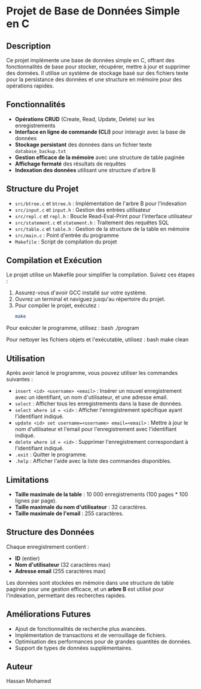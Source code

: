 # Projet de Base de Données Simple en C

## Description
Ce projet implémente une base de données simple en C, offrant des fonctionnalités de base pour stocker, récupérer, mettre à jour et supprimer des données. Il utilise un système de stockage basé sur des fichiers texte pour la persistance des données et une structure en mémoire pour des opérations rapides.

## Fonctionnalités
- **Opérations CRUD** (Create, Read, Update, Delete) sur les enregistrements
- **Interface en ligne de commande (CLI)** pour interagir avec la base de données
- **Stockage persistant** des données dans un fichier texte `database_backup.txt`
- **Gestion efficace de la mémoire** avec une structure de table paginée
- **Affichage formaté** des résultats de requêtes
- **Indexation des données** utilisant une structure d'arbre B

## Structure du Projet
- `src/btree.c` et `btree.h` : Implémentation de l'arbre B pour l'indexation
- `src/input.c` et `input.h` : Gestion des entrées utilisateur
- `src/repl.c` et `repl.h` : Boucle Read-Eval-Print pour l'interface utilisateur
- `src/statement.c` et `statement.h` : Traitement des requêtes SQL
- `src/table.c` et `table.h` : Gestion de la structure de la table en mémoire
- `src/main.c` : Point d'entrée du programme
- `Makefile` : Script de compilation du projet

## Compilation et Exécution
Le projet utilise un Makefile pour simplifier la compilation. Suivez ces étapes :
1. Assurez-vous d'avoir GCC installé sur votre système.
2. Ouvrez un terminal et naviguez jusqu'au répertoire du projet.
3. Pour compiler le projet, exécutez :
   ```bash
   make
Pour exécuter le programme, utilisez :
   bash
   ./program

Pour nettoyer les fichiers objets et l'exécutable, utilisez :
   bash
   make clean

## Utilisation
Après avoir lancé le programme, vous pouvez utiliser les commandes suivantes :

- `insert <id> <username> <email>` : Insérer un nouvel enregistrement avec un identifiant, un nom d'utilisateur, et une adresse email.
- `select` : Afficher tous les enregistrements dans la base de données.
- `select where id = <id>` : Afficher l'enregistrement spécifique ayant l'identifiant indiqué.
- `update <id> set username=<username> email=<email>` : Mettre à jour le nom d'utilisateur et l'email pour l'enregistrement avec l'identifiant indiqué.
- `delete where id = <id>` : Supprimer l'enregistrement correspondant à l'identifiant indiqué.
- `.exit` : Quitter le programme.
- `.help` : Afficher l'aide avec la liste des commandes disponibles.

## Limitations
- **Taille maximale de la table** : 10 000 enregistrements (100 pages * 100 lignes par page).
- **Taille maximale du nom d'utilisateur** : 32 caractères.
- **Taille maximale de l'email** : 255 caractères.

## Structure des Données
Chaque enregistrement contient :
- **ID** (entier)
- **Nom d'utilisateur** (32 caractères max)
- **Adresse email** (255 caractères max)

Les données sont stockées en mémoire dans une structure de table paginée pour une gestion efficace, et un **arbre B** est utilisé pour l'indexation, permettant des recherches rapides.

## Améliorations Futures
- Ajout de fonctionnalités de recherche plus avancées.
- Implémentation de transactions et de verrouillage de fichiers.
- Optimisation des performances pour de grandes quantités de données.
- Support de types de données supplémentaires.

## Auteur
Hassan Mohamed

